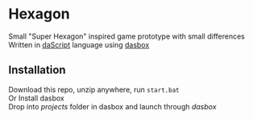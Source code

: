 # Hexagon
Small "Super Hexagon" inspired game prototype with small differences  
Written in [daScript](https://github.com/GaijinEntertainment/daScript) language using [dasbox](https://github.com/imp5imp5/dasbox)

## Installation
Download this repo, unzip anywhere, run `start.bat`  
Or
Install dasbox  
Drop into *projects* folder in dasbox and launch through *dasbox*